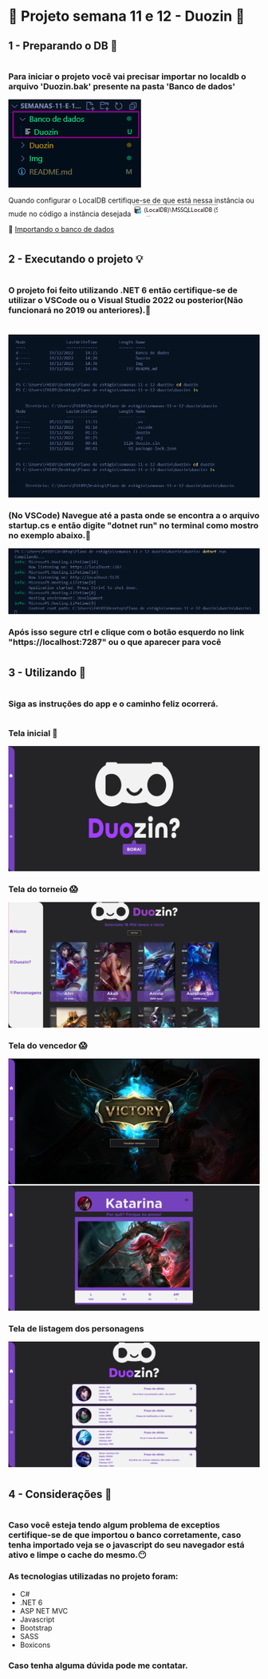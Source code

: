 # 👾 Projeto semana 11 e 12 - Duozin 👾 #
## 1 - Preparando o DB 💾
#
###  Para iniciar o projeto você vai precisar importar no localdb o arquivo 'Duozin.bak' presente na pasta 'Banco de dados'
![Duozin](Img/banco.png)

Quando configurar o LocalDB certifique-se de que está nessa instância ou mude no código a instância desejada
![Duozin](Img/banco2.png)

🎥 [Importando o banco de dados](https://www.youtube.com/watch?v=dCSkov0OfHM)
#

## 2 - Executando o projeto 💡

#
### O projeto foi feito utilizando .NET 6 então certifique-se de utilizar o VSCode ou o Visual Studio 2022 ou posterior(Não funcionará no 2019 ou anteriores).🤬
#

![Duozin](Img/inicio.png)
### (No VSCode) Navegue até a pasta onde se encontra a o arquivo startup.cs e então digite "dotnet run" no terminal como mostro no exemplo abaixo.🤡
![Dusozin](Img/run.png)
### Após isso segure ctrl e clique com o botão esquerdo no link "https://localhost:7287" ou o que aparecer para você


#

## 3 - Utilizando 🌠

#


### Siga as instruções do app e o caminho feliz ocorrerá.
#
### Tela inicial 🥶
![Duozin](Img/home.png)

### Tela do torneio 😱
![Duozin](Img/duozin.png)

### Tela do vencedor 😱
![Duozin](Img/vitoria.png) ![Duozin](Img/vitoria2.png)

### Tela de listagem dos personagens
![Duozin](Img/list.png)

#

## 4 - Considerações 🤠

#

### Caso você esteja tendo algum problema de exceptios certifique-se de que importou o banco corretamente, caso tenha importado veja se o javascript do seu navegador está ativo e limpe o cache do mesmo.😶

### As tecnologias utilizadas no projeto foram:
- C#
- .NET 6
- ASP NET MVC
- Javascript
- Bootstrap 
- SASS
- Boxicons

### Caso tenha alguma dúvida pode me contatar.


